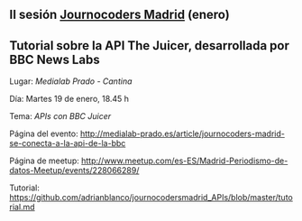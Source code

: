 ## II sesión [Journocoders Madrid](https://twitter.com/journocodersmad) (enero)
## Tutorial sobre la API The Juicer, desarrollada por BBC News Labs

Lugar: *Medialab Prado - Cantina*

Día: Martes 19 de enero, 18.45 h

Tema: *APIs con BBC Juicer*

Página del evento: http://medialab-prado.es/article/journocoders-madrid-se-conecta-a-la-api-de-la-bbc

Página de meetup: http://www.meetup.com/es-ES/Madrid-Periodismo-de-datos-Meetup/events/228066289/

Tutorial: https://github.com/adrianblanco/journocodersmadrid_APIs/blob/master/tutorial.md
